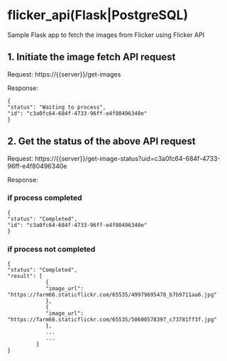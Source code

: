 # flicker_api(Flask|PostgreSQL)
Sample Flask app to fetch the images from Flicker using Flicker API

## 1. Initiate the image fetch API request
Request: https://{{server}}/get-images

Response: 
```
{
"status": "Waiting to process",
"id": "c3a0fc64-684f-4733-96ff-e4f80496340e"
} 
```
## 2. Get the status of the above API request
Request: https://{{server}}/get-image-status?uid=c3a0fc64-684f-4733-96ff-e4f80496340e

Response: 
### if process completed

```
{
"status": "Completed",
"id": "c3a0fc64-684f-4733-96ff-e4f80496340e"
} 
```

### if process not completed

```
{
"status": "Completed",
"result": [
            {
            "image_url": "https://farm66.staticflickr.com/65535/49979695478_b7b9711aa6.jpg"
            },
            {
            "image_url": "https://farm66.staticflickr.com/65535/50600578397_c73781ff3f.jpg"
            },
            ...
            ...
         ]
} 
```
